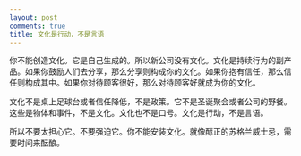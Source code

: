 ```yaml
---
layout: post
comments: true
title: 文化是行动，不是言语
---
```




你不能创造文化。它是自己生成的。所以新公司没有文化。文化是持续行为的副产品。如果你鼓励人们去分享，那么分享则构成你的文化。如果你抱有信任，那么信任则构成其中。如果你对待顾客很好，那么对待顾客好就成为你的文化。



文化不是桌上足球台或者信任降低，不是政策。它不是圣诞聚会或者公司的野餐。这些是物体和事件，不是文化。文化也不是口号。文化是行动，不是言语。



所以不要太担心它。不要强迫它。你不能安装文化。就像醇正的苏格兰威士忌，需要时间来酝酿。

